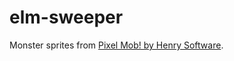 # elm-sweeper

Monster sprites from [Pixel Mob! by Henry Software](https://henrysoftware.itch.io/pixel-mob).

